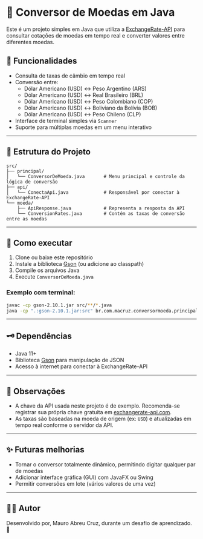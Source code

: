 # 💱 Conversor de Moedas em Java

Este é um projeto simples em Java que utiliza a [ExchangeRate-API](https://www.exchangerate-api.com/) para consultar cotações de moedas em tempo real e converter valores entre diferentes moedas.

## 🚀 Funcionalidades

- Consulta de taxas de câmbio em tempo real
- Conversão entre:
  - Dólar Americano (USD) ↔ Peso Argentino (ARS)
  - Dólar Americano (USD) ↔ Real Brasileiro (BRL)
  - Dólar Americano (USD) ↔ Peso Colombiano (COP)
  - Dólar Americano (USD) ↔ Boliviano da Bolívia (BOB)
  - Dólar Americano (USD) ↔ Peso Chileno (CLP)
- Interface de terminal simples via `Scanner`
- Suporte para múltiplas moedas em um menu interativo

---

## 🧩 Estrutura do Projeto

```
src/
├── principal/
│   └── ConversorDeMoeda.java       # Menu principal e controle da lógica de conversão
├── api/
│   └── ConectaApi.java             # Responsável por conectar à ExchangeRate-API
└── moeda/
    ├── ApiResponse.java            # Representa a resposta da API
    └── ConversionRates.java        # Contém as taxas de conversão entre as moedas
```

---

## 🔧 Como executar

1. Clone ou baixe este repositório
2. Instale a biblioteca [Gson](https://github.com/google/gson) (ou adicione ao classpath)
3. Compile os arquivos Java
4. Execute `ConversorDeMoeda.java`

### Exemplo com terminal:
```bash
javac -cp gson-2.10.1.jar src/**/*.java
java -cp ".:gson-2.10.1.jar:src" br.com.macruz.conversormoeda.principal.ConversorDeMoeda
```

---

## 🗝️ Dependências

- Java 11+
- Biblioteca [Gson](https://github.com/google/gson) para manipulação de JSON
- Acesso à internet para conectar à ExchangeRate-API

---

## 📌 Observações

- A chave da API usada neste projeto é de exemplo. Recomenda-se registrar sua própria chave gratuita em [exchangerate-api.com](https://www.exchangerate-api.com/).
- As taxas são baseadas na moeda de origem (ex: `USD`) e atualizadas em tempo real conforme o servidor da API.

---

## ✨ Futuras melhorias

- Tornar o conversor totalmente dinâmico, permitindo digitar qualquer par de moedas
- Adicionar interface gráfica (GUI) com JavaFX ou Swing
- Permitir conversões em lote (vários valores de uma vez)

---

## 🧑‍💻 Autor

Desenvolvido por, Mauro Abreu Cruz, durante um desafio de aprendizado. 🚀
